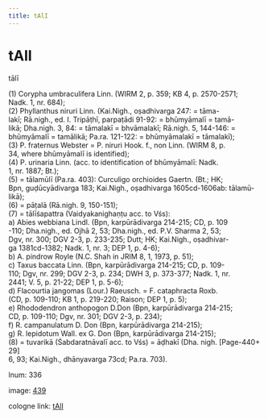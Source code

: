 ```yaml
---
title: tAlI
---
```


# tAlI

tālī  <div n="P" />(1) Corypha umbraculifera Linn. (WIRM 2, p. 359; KB 4, p. 2570-2571; <div n="lb" />Nadk. 1, nr. 684); <div n="P" />(2) Phyllanthus niruri Linn. (Kai.Nigh., oṣadhivarga 247: = tāma- <div n="lb" />lakī; Rā.nigh., ed. I. Tripāṭhī, parpaṭādi 91-92: = bhūmyāmalī = tamā- <div n="lb" />likā; Dha.nigh. 3, 84: = tāmalakī = bhvāmalakī; Rā.nigh. 5, 144-146: = <div n="lb" />bhūmyāmalī = tamālikā; Pa.ra. 121-122: = bhūmyāmalakī = tāmalakī); <div n="P" />(3) P. fraternus Webster = P. niruri Hook. f., non Linn. (WIRM 8, p. <div n="lb" />34, where bhūmyāmalī is identified); <div n="P" />(4) P. urinaria Linn. (acc. to identification of bhūmyāmalī: Nadk. <div n="lb" />1, nr. 1887; Bt.); <div n="P" />(5) = tālamūlī (Pa.ra. 403): Curculigo orchioides Gaertn. (Bt.; HK; <div n="lb" />Bpn, guḍūcyādivarga 183; Kai.Nigh., oṣadhivarga 1605cd-1606ab: tālamū- <div n="lb" />likā); <div n="P" />(6) = pāṭalā (Rā.nigh. 9, 150-151); <div n="P" />(7) = tālīśapattra (Vaidyakanighaṇṭu acc. to Vśs): <div n="lb" />a) Abies webbiana Lindl. (Bpn, karpūrādivarga 214-215; CD, p. 109 <div n="lb" />-110; Dha.nigh., ed. Ojhā 2, 53; Dha.nigh., ed. P.V. Sharma 2, 53; <div n="lb" />Dgv, nr. 300; DGV 2-3, p. 233-235; Dutt; HK; Kai.Nigh., oṣadhivar- <div n="lb" />ga 1381cd-1382; Nadk. 1, nr. 3; DEP 1, p. 4-6); <div n="lb" />b) A. pindrow Royle (N.C. Shah in JRIM 8, 1, 1973, p. 51); <div n="lb" />c) Taxus baccata Linn. (Bpn, karpūrādivarga 214-215; CD, p. 109- <div n="lb" />110; Dgv, nr. 299; DGV 2-3, p. 234; DWH 3, p. 373-377; Nadk. 1, nr. <div n="lb" />2441; V. 5, p. 21-22; DEP 1, p. 5-6); <div n="lb" />d) Flacourtia jangomas (Lour.) Raeusch. = F. cataphracta Roxb. <div n="lb" />(CD, p. 109-110; KB 1, p. 219-220; Raison; DEP 1, p. 5); <div n="lb" />e) Rhododendron anthopogon D.Don (Bpn, karpūrādivarga 214-215; <div n="lb" />CD, p. 109-110; Dgv, nr. 301; DGV 2-3, p. 234); <div n="lb" />f) R. campanulatum D. Don (Bpn, karpūrādivarga 214-215); <div n="lb" />g) R. lepidotum Wall. ex G. Don (Bpn, karpūrādivarga 214-215); <div n="P" />(8) = tuvarikā (Śabdaratnāvalī acc. to Vśs) = āḍhakī (Dha. nigh. [Page-440+ 29] <div n="lb" />6, 93; Kai.Nigh., dhānyavarga 73cd; Pa.ra. 703).

lnum: 336

image: [439](https://www.sanskrit-lexicon.uni-koeln.de/scans/csl-apidev/servepdf.php?dict=snp&page=439)

cologne link: [tAlI](https://sanskrit-lexicon.uni-koeln.de/scans/csl-apidev/getword.php?dict=snp&key=tAlI)

